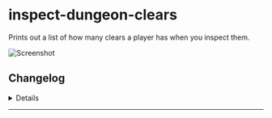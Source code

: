 # inspect-dungeon-clears
Prints out a list of how many clears a player has when you inspect them.

![Screenshot](https://i.imgur.com/6uRm864.jpg)

## Changelog
<details>

    1.20
    - Added RRNM and RRHM
    - Removed 242, 302, 309, and most 412 ilvl dungeons.
    1.10
    - Fix: Inspecting players would also output your own history.

</details>

---